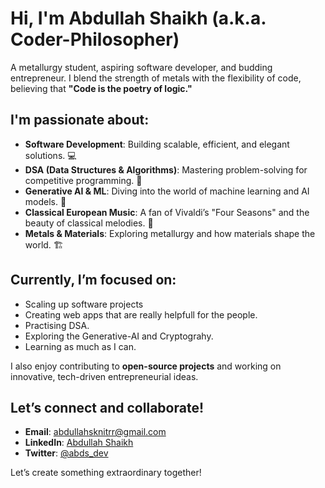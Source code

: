 # Hi, I'm Abdullah Shaikh (a.k.a. Coder-Philosopher) 

A metallurgy student, aspiring software developer, and budding entrepreneur. I blend the strength of metals with the flexibility of code, believing that **"Code is the poetry of logic."**

## I'm passionate about:
- **Software Development**: Building scalable, efficient, and elegant solutions. 💻
- **DSA (Data Structures & Algorithms)**: Mastering problem-solving for competitive programming. 🎯
- **Generative AI & ML**: Diving into the world of machine learning and AI models. 🤖
- **Classical European Music**: A fan of Vivaldi’s "Four Seasons" and the beauty of classical melodies. 🎻
- **Metals & Materials**: Exploring metallurgy and how materials shape the world. 🏗️

## Currently, I’m focused on:
- Scaling up software projects
- Creating web apps that are really helpfull for the people.
- Practising DSA.
- Exploring the Generative-AI and Cryptograhy.
- Learning as much as I can.

I also enjoy contributing to **open-source projects** and working on innovative, tech-driven entrepreneurial ideas.

## Let’s connect and collaborate!
- **Email**: abdullahsknitrr@gmail.com
- **LinkedIn**: [Abdullah Shaikh](https://www.linkedin.com/in/abdullah-shaikh)
- **Twitter**: [@abds_dev](https://x.com/abds_dev)

Let’s create something extraordinary together!
